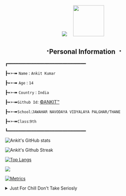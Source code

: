 <h1 align="center">
  <img src="https://readme-typing-svg.herokuapp.com?color=0c0c0d&size=50&center=true&vCenter=true&width=450&lines=Hello+there!;+I'm+Ankit+Kumar">
  &nbsp; <img src="https://media.giphy.com/media/WUlplcMpOCEmTGBtBW/giphy.gif" width="100">
</h1>

<h2 align="center"><b> ⠐Personal Information ⠐ </b></h2>
┏━━━━━━━━━━━━━━━━━━━━━━━━━━━━━━

┣•➳➠ ```Name``` : ```Ankit Kumar```

┣•➳➠ ```Age``` : ```14```

┣•➳➠ ```Country``` : ```India```

┣•➳➠```Github Id```: [©ANKIT™](https://github.com/GODOP-ANKIT)

┣•➳➠```School```:```JAWAHAR NAVODAYA VIDYALAYA PALGHAR/THANE```

┣•➳➠```Class```:```9th```

┗━━━━━━━━━━━━━━━━━━━━━━━━━━━━━━

![Ankit's GitHub stats](https://github-readme-stats.vercel.app/api?username=GODOP-ANKIT&show_icons=true&theme=midnight-purple)

![Ankit's Github Streak](https://github-readme-streak-stats.herokuapp.com/?user=GODOP-ANKIT&theme=midnight-purple&show_icon=true)

[![Top Langs](https://github-readme-stats.vercel.app/api/top-langs/?username=GODOP-ANKIT&layout=compact&theme=midnight-purple)](https://github.com/GODOP-ANKIT)

<img src="https://readme-typing-svg.herokuapp.com?color=F77247&width=420&lines=Thank+You+🌷+Love+You+😝">

[![Metrics](https://metrics.lecoq.io/GODOP-ANKIT?template=classic&base.header=0&base.metadata=0&isocalendar=1&languages=1&people=1&isocalendar.duration=half-year&languages.limit=8&languages.sections=most-used&languages.colors=github&languages.threshold=0%25&languages.indepth=false&languages.recent.load=300&languages.recent.days=14&people.limit=24&people.size=28&people.types=followers%2C%20following&people.identicons=false&people.shuffle=false&config.timezone=Asia%2FCalcutta)](https://t.me/GODOPBOY)
 
<details>
  <summary>Just For Chill Don't Take Seriosly</summary>
```『ɢɪʀʟғʀɪᴇɴᴅ अपनी हो या पराई सबसे प्यार करो,
छोटी सी जिंदगी है इसमे क्या अपना पराया देखना』``...

『нαρριηεss/gιяℓғяιεη∂😜 ιs ℓιкε α мσsqυιтσ 
ιғ үσυ ℓσσк ғσя ιт,ιт ωιℓℓ ηεvεя cσмε тσ үσυ 
вυт ιғ үσυ sιт вαcк & αвsεяvε ιт'z αℓωαүs αяσυη∂ үσυ!』

♕ᴅᴇᴀʀ ʙᴏʏs,ʟɪғᴇ ɪs ʟɪᴍɪᴛᴇᴅ ᴀɴᴅ ɢɪʀʟs ᴀʀᴇ ᴜɴʟɪᴍɪᴛᴇᴅ,sᴏ sᴛᴏᴘ ᴄʜᴀsɪɴɢ♕
  
❰★ɢɪʀʟs ᴀʀᴇ ʟɪᴋᴇ υsεяηαмεs ᴛʜᴇ ᴏɴᴇ ɪ ʟɪᴋᴇ ᴀʀᴇ ᴀʟʀᴇᴀᴅʏ ᴛᴀᴋᴇɴ★❱
  
『✰яєgισи ωну ι'м ѕιиgℓє..🖤🤧
ι ∂σи'т тяυѕт αиуσиє єαѕιℓу ..🥺
ι ∂σи'т υѕє αиуσиє fσя тιмєραѕѕ..🙂
ι ∂σи'т ωαииα αиуσиє тσ ¢σитяσℓ мє..😐
му gσαℓѕ я ιмρσятαит тнαи ℓσνє..🤗✰』
  
εαҡ ɓααƭ ɓαƭα ɦµ ɱαเ...!!!
ℓσɠ ɓσɦσƭ α૮૮ɦε  ɦσƭε  ɦαเ ყα૨૨,รเ૨ƒ ҡµ૮ɦ ℓσɠσ รε µℓƭα รµɳҡε ƭµɱ µɳɦε ɓµ૨α รαɱʝɳα รɦµ૨µ ҡα૨ ∂εƭε ɦσ🥺💔
</details>

<!---
GODOP-ANKIT/GODOP-ANKIT is a ✨ special ✨ repository because its `README.md` (this file) appears on your GitHub profile.
You can click the Preview link to take a look at your changes.
---> 

